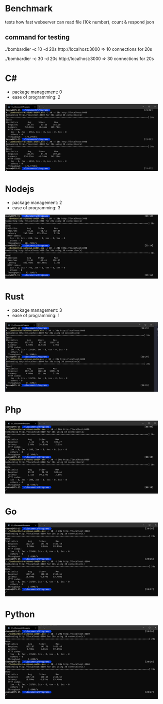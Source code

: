 
# Benchmark

tests how fast webserver can read file (10k number), count & respond json

  

## command for testing

./bombardier -c 10 -d 20s http://localhost:3000 => 10 connections for 20s

./bombardier -c 30 -d 20s http://localhost:3000 => 30 connections for 20s



# C#

- package management: 0
- ease of programming: 2

![c# benchmark image](/results/csharp.png?raw=true "C# benchmark")

# Nodejs

- package management: 2
- ease of programming: 3

![Node benchmark image](/results/node.png?raw=true "Nodejs benchmark")

# Rust

- package management: 3
- ease of programming: 1

![rust benchmark image](/results/rust.png?raw=true "Rust benchmark")

# Php

![phpbenchmark image](/results/php.png?raw=true "php benchmark")

# Go

![Gobenchmark image](/results/Go.png?raw=true "Go benchmark")

# Python

![Gobenchmark image](/results/Go.png?raw=true "Go benchmark")